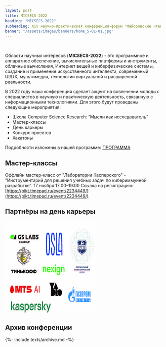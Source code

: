 ```yaml
---
layout: post
title: MICSECS-2022
heading: "MICSECS-2022"
subheading: XIV научно-практическая конференция-форум "Майоровские чтения"
banner: "/assets/images/banners/home_5-01-01.jpg"
---
```


<br/> <!-- необходимо для корректного форматирования --> 

Области научных интересов (**MICSECS-2022**) - это программное и аппаратное обеспечение, вычислительные платформы и инструменты, облачные вычисления, Интернет вещей и киберфизические системы, создание и применение искусственного интеллекта, современный UI/UX, мультимедиа, технологии виртуальной и расширенной реальности.

В 2022 году наша конференция сделает акцент на вовлечении молодых специалистов в научную и практическую деятельность, связанную с информационными технологиями. Для этого будут проведены следующие мероприятия:

- Школа Computer Science Research: “Мысли как исследователь”
- Мастер-классы
- День карьеры
- Конкурс проектов
- Хакатоны

Подробности изложены в нашей программе: [ПРОГРАММА](program.html)

<!-- ## Важные даты -->


## Мастер-классы

Оффлайн мастер-класс от "Лаборатории Касперского" - "Инструментарий для решения учебных задач по кибериммунной разработке".
17 ноября 17:00–19:00
Ссылка на регистрацию:
[https://pikt.timepad.ru/event/2234449/](https://pikt.timepad.ru/event/2234449/)

## Партнёры на день карьеры
<a href="https://2022.micsecs.org" Target="_blank"><Img src="/assets/images/Logo.jpg" Width="300" Height="300"> </a>




<!-- <a href="https://itmo.ru/ru/" Target="_blank"><Img src="/assets/images/itmo_logo_horiz_white_en.png" Width="230" Height="50"> </a> -->
<!-- <a href="https://masterdata.ru/about/" Target="_blank"><Img src="/assets/images/logo-blue-1.png" Width="200" Height="50"> </a> -->

## Архив конференции

{%- include texts/archive.md -%}

